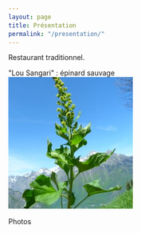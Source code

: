 ```yaml
---
layout: page
title: Présentation
permalink: "/presentation/"
---
```


Restaurant traditionnel.

"Lou Sangari" : épinard sauvage  
![](/uploads/epinard.jpg)

Photos
